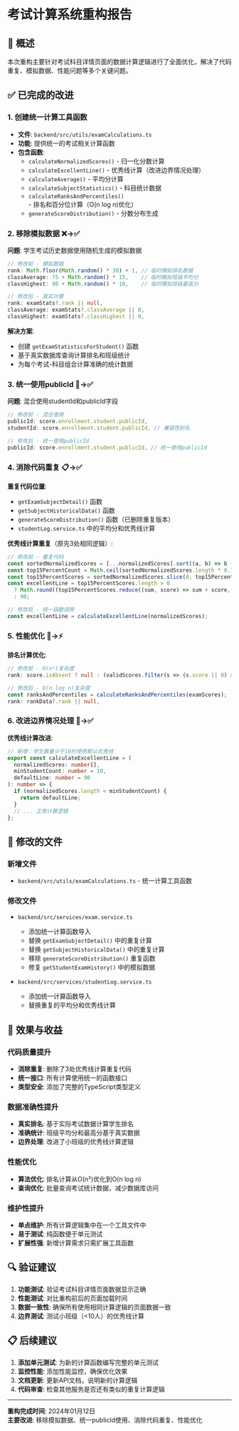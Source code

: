 # 考试计算系统重构报告

## 📝 概述
本次重构主要针对考试科目详情页面的数据计算逻辑进行了全面优化，解决了代码重复、模拟数据、性能问题等多个关键问题。

## ✅ 已完成的改进

### 1. 创建统一计算工具函数
- **文件**: `backend/src/utils/examCalculations.ts`
- **功能**: 提供统一的考试相关计算函数
- **包含函数**:
  - `calculateNormalizedScores()` - 归一化分数计算
  - `calculateExcellentLine()` - 优秀线计算（改进边界情况处理）
  - `calculateAverage()` - 平均分计算
  - `calculateSubjectStatistics()` - 科目统计数据
  - `calculateRanksAndPercentiles()` - 排名和百分位计算（O(n log n)优化）
  - `generateScoreDistribution()` - 分数分布生成

### 2. 移除模拟数据 ❌→✅
**问题**: 学生考试历史数据使用随机生成的模拟数据
```typescript
// 修改前 - 模拟数据
rank: Math.floor(Math.random() * 30) + 1, // 临时模拟排名数据
classAverage: 75 + Math.random() * 15,    // 临时模拟班级平均分
classHighest: 90 + Math.random() * 10,    // 临时模拟班级最高分

// 修改后 - 真实计算
rank: examStats?.rank || null,
classAverage: examStats?.classAverage || 0,
classHighest: examStats?.classHighest || 0,
```

**解决方案**: 
- 创建 `getExamStatisticsForStudent()` 函数
- 基于真实数据库查询计算排名和班级统计
- 为每个考试-科目组合计算准确的统计数据

### 3. 统一使用publicId 🔄→✅
**问题**: 混合使用studentId和publicId字段
```typescript
// 修改前 - 混合使用
publicId: score.enrollment.student.publicId,
studentId: score.enrollment.student.publicId, // 兼容性别名

// 修改后 - 统一使用publicId
publicId: score.enrollment.student.publicId, // 统一使用publicId
```

### 4. 消除代码重复 📋→✅
**重复代码位置**:
- `getExamSubjectDetail()` 函数
- `getSubjectHistoricalData()` 函数  
- `generateScoreDistribution()` 函数（已删除重复版本）
- `studentLog.service.ts` 中的平均分和优秀线计算

**优秀线计算重复**（原先3处相同逻辑）:
```typescript
// 修改前 - 重复代码
const sortedNormalizedScores = [...normalizedScores].sort((a, b) => b - a);
const top15PercentCount = Math.ceil(sortedNormalizedScores.length * 0.15);
const top15PercentScores = sortedNormalizedScores.slice(0, top15PercentCount);
const excellentLine = top15PercentScores.length > 0 
  ? Math.round((top15PercentScores.reduce((sum, score) => sum + score, 0) / top15PercentScores.length) * 100) / 100
  : 90;

// 修改后 - 统一函数调用
const excellentLine = calculateExcellentLine(normalizedScores);
```

### 5. 性能优化 🐌→⚡
**排名计算优化**:
```typescript
// 修改前 - O(n²)复杂度
rank: score.isAbsent ? null : (validScores.filter(s => (s.score || 0) > originalScore).length + 1),

// 修改后 - O(n log n)复杂度
const ranksAndPercentiles = calculateRanksAndPercentiles(examScores);
rank: rankData?.rank || null,
```

### 6. 改进边界情况处理 🚨→✅
**优秀线计算改进**:
```typescript
// 新增：学生数量少于10时使用默认优秀线
export const calculateExcellentLine = (
  normalizedScores: number[], 
  minStudentCount: number = 10,
  defaultLine: number = 90
): number => {
  if (normalizedScores.length < minStudentCount) {
    return defaultLine;
  }
  // ... 正常计算逻辑
};
```

## 📁 修改的文件

### 新增文件
- `backend/src/utils/examCalculations.ts` - 统一计算工具函数

### 修改文件
- `backend/src/services/exam.service.ts`
  - 添加统一计算函数导入
  - 替换 `getExamSubjectDetail()` 中的重复计算
  - 替换 `getSubjectHistoricalData()` 中的重复计算
  - 移除 `generateScoreDistribution()` 重复函数
  - 修复 `getStudentExamHistory()` 中的模拟数据

- `backend/src/services/studentLog.service.ts`
  - 添加统一计算函数导入
  - 替换重复的平均分和优秀线计算

## 🎯 效果与收益

### 代码质量提升
- **消除重复**: 删除了3处优秀线计算重复代码
- **统一接口**: 所有计算使用统一的函数接口
- **类型安全**: 添加了完整的TypeScript类型定义

### 数据准确性提升
- **真实排名**: 基于实际考试数据计算学生排名
- **准确统计**: 班级平均分和最高分基于真实数据
- **边界处理**: 改进了小班级的优秀线计算逻辑

### 性能优化
- **算法优化**: 排名计算从O(n²)优化到O(n log n)
- **查询优化**: 批量查询考试统计数据，减少数据库访问

### 维护性提升
- **单点维护**: 所有计算逻辑集中在一个工具文件中
- **易于测试**: 纯函数便于单元测试
- **扩展性强**: 新增计算需求只需扩展工具函数

## 🔍 验证建议

1. **功能测试**: 验证考试科目详情页面数据显示正确
2. **性能测试**: 对比重构前后的页面加载时间
3. **数据一致性**: 确保所有使用相同计算逻辑的页面数据一致
4. **边界测试**: 测试小班级（<10人）的优秀线计算

## 📋 后续建议

1. **添加单元测试**: 为新的计算函数编写完整的单元测试
2. **监控性能**: 添加性能监控，确保优化效果
3. **文档更新**: 更新API文档，说明新的计算逻辑
4. **代码审查**: 检查其他服务是否还有类似的重复计算逻辑

---

**重构完成时间**: 2024年01月12日  
**主要改进**: 移除模拟数据、统一publicId使用、消除代码重复、性能优化 